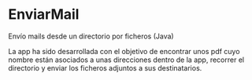 # EnviarMail
Envío mails desde un directorio por ficheros (Java)

La app ha sido desarrollada con el objetivo de encontrar unos pdf cuyo nombre están asociados a unas direcciones dentro de la app,
recorrer el directorio y enviar los ficheros adjuntos a sus destinatarios.
